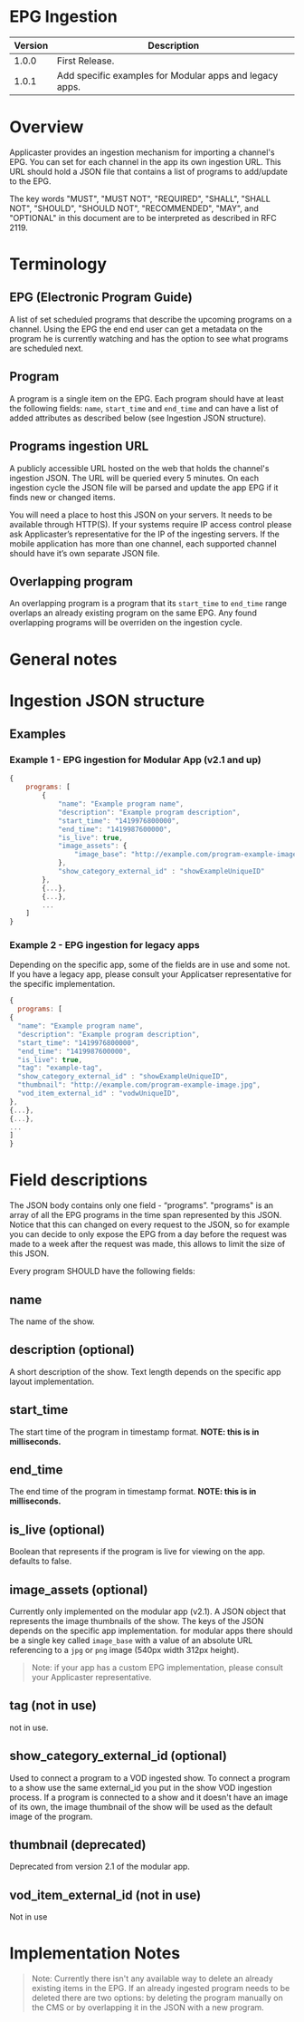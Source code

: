 # EPG Ingestion

| Version | Description |
| -- | -- |
| 1.0.0   | First Release. |
| 1.0.1   | Add specific examples for Modular apps and legacy apps. |

# Overview

Applicaster provides an ingestion mechanism for importing a channel's EPG.
You can set for each channel in the app its own ingestion URL. This URL should
hold a JSON file that contains a list of programs to add/update to the EPG.

The key words "MUST", "MUST NOT", "REQUIRED", "SHALL", "SHALL NOT", "SHOULD",
"SHOULD NOT", "RECOMMENDED", "MAY", and "OPTIONAL" in this document are to be
interpreted as described in RFC 2119.

# Terminology

## EPG (Electronic Program Guide)

A list of set scheduled programs that describe the upcoming programs on a
channel. Using the EPG the end end user can get a metadata on the program he is
currently watching and has the option to see what programs are scheduled next.

## Program

A program is a single item on the EPG. Each program should have at least the
following fields: `name`, `start_time` and `end_time` and can have a list of added
 attributes as described below (see Ingestion JSON structure).

## Programs ingestion URL

A publicly accessible URL hosted on the web that holds the channel's ingestion
JSON. The URL will be queried every 5 minutes. On each ingestion cycle the JSON
file will be parsed and update the app EPG if it finds new or changed items.

You will need a place to host this JSON on your servers.
It needs to be available through HTTP(S). If your systems require IP access
control please ask Applicaster’s representative for the IP of the ingesting
servers. If the mobile application has more than one channel, each supported
channel should have it’s own separate JSON file.

## Overlapping program
An overlapping program is a program that its `start_time` to `end_time` range
overlaps an already existing program on the same EPG. Any found overlapping
programs will be overriden on the ingestion cycle.

# General notes

# Ingestion JSON structure

## Examples

### Example 1 - EPG ingestion for Modular App (v2.1 and up)

```javascript
{
	programs: [
		{
			"name": "Example program name",
			"description": "Example program description",
			"start_time": "1419976800000",
			"end_time": "1419987600000",
			"is_live": true,
			"image_assets": {
				"image_base": "http://example.com/program-example-image.jpg"
			},
			"show_category_external_id" : "showExampleUniqueID"
		},
		{...},
		{...},
		...
	]
}
```
### Example 2 - EPG ingestion for legacy apps
Depending on the specific app, some of the fields are in use and some not.
If you have a legacy app, please consult your Applicatser representative for the
specific implementation.


```javascript
{
  programs: [
{
  "name": "Example program name",
  "description": "Example program description",
  "start_time": "1419976800000",
  "end_time": "1419987600000",
  "is_live": true,
  "tag": "example-tag",
  "show_category_external_id" : "showExampleUniqueID",
  "thumbnail": "http://example.com/program-example-image.jpg",
  "vod_item_external_id" : "vodwUniqueID",
},
{...},
{...},
...
]
}
```

# Field descriptions

The JSON body contains only one field - “programs”. "programs" is an array of
all the EPG programs in the time span represented by this JSON.
Notice that this can changed on every request to the JSON, so for example you
can decide to only expose the EPG from a day before the request was made to a
week after the request was made, this allows to limit the size of this JSON.

Every program SHOULD have the following fields:

## name
The name of the show.

## description (optional)

A short description of the show. Text length depends on the specific app layout
implementation.

## start_time

The start time of the program in timestamp format.
**NOTE: this is in milliseconds.**

## end_time

The end time of the program in timestamp format.
**NOTE: this is in milliseconds.**

## is_live (optional)

Boolean that represents if the program is live for viewing on the app.
defaults to false.

## image_assets (optional)

Currently only implemented on the modular app (v2.1).
A JSON object that represents the image thumbnails of the show. The keys of the
JSON depends on the specific app implementation. for modular apps there should
be a single key called `image_base` with a value of an absolute URL
referencing to a `jpg` or `png` image (540px width 312px height).

> Note: if your app has a custom EPG implementation, please consult your
Applicaster representative.  

## tag (not in use)

not in use.

## show_category_external_id (optional)

Used to connect a program to a VOD ingested show.
To connect a program to a show use the same external_id you put in the show VOD
ingestion process. If a program is connected to a show and it doesn't have an
image of its own, the image thumbnail of the show will be used as the default
image of the program.


## thumbnail (deprecated)

Deprecated from version 2.1 of the modular app.

## vod_item_external_id (not in use)

Not in use

# Implementation Notes

> Note: Currently there isn't any available way to delete an already existing
items in the EPG. If an already ingested program needs to be deleted there are
two options: by deleting the program manually on the CMS or by overlapping it
in the JSON with a new program.
